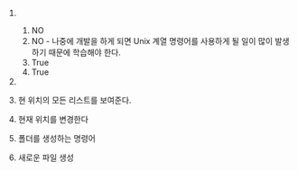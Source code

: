 1. ​		
   1. NO
   2. NO - 나중에 개발을 하게 되면 Unix 계열 명령어를 사용하게 될 일이 많이 발생하기 때문에 학습해야 한다.
   3. True 
   4. True

2.

1. 현 위치의 모든 리스트를 보여준다.
2. 현재 위치를 변경한다
3. 폴더를 생성하는 명령어
4. 새로운 파일 생성